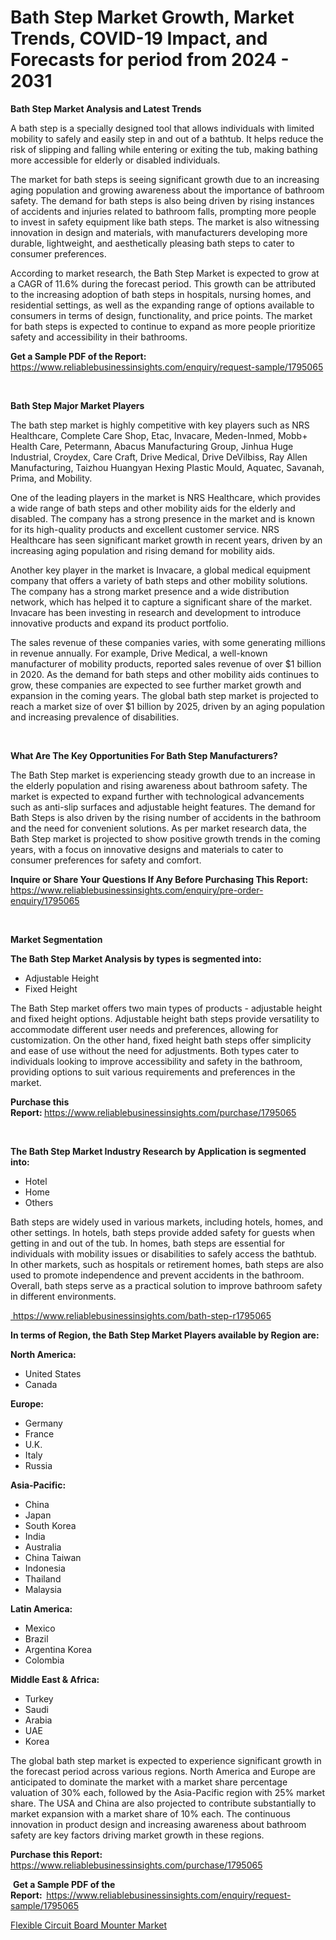 <p><h1>Bath Step Market Growth, Market Trends, COVID-19 Impact, and Forecasts for period from 2024 - 2031</h1></p><p><strong>Bath Step Market Analysis and Latest Trends</strong></p>
<p><p>A bath step is a specially designed tool that allows individuals with limited mobility to safely and easily step in and out of a bathtub. It helps reduce the risk of slipping and falling while entering or exiting the tub, making bathing more accessible for elderly or disabled individuals.</p><p>The market for bath steps is seeing significant growth due to an increasing aging population and growing awareness about the importance of bathroom safety. The demand for bath steps is also being driven by rising instances of accidents and injuries related to bathroom falls, prompting more people to invest in safety equipment like bath steps. The market is also witnessing innovation in design and materials, with manufacturers developing more durable, lightweight, and aesthetically pleasing bath steps to cater to consumer preferences.</p><p>According to market research, the Bath Step Market is expected to grow at a CAGR of 11.6% during the forecast period. This growth can be attributed to the increasing adoption of bath steps in hospitals, nursing homes, and residential settings, as well as the expanding range of options available to consumers in terms of design, functionality, and price points. The market for bath steps is expected to continue to expand as more people prioritize safety and accessibility in their bathrooms.</p></p>
<p><strong>Get a Sample PDF of the Report:&nbsp;</strong> <a href="https://www.reliablebusinessinsights.com/enquiry/request-sample/1795065">https://www.reliablebusinessinsights.com/enquiry/request-sample/1795065</a></p>
<p>&nbsp;</p>
<p><strong>Bath Step Major Market Players</strong></p>
<p><p>The bath step market is highly competitive with key players such as NRS Healthcare, Complete Care Shop, Etac, Invacare, Meden-Inmed, Mobb+ Health Care, Petermann, Abacus Manufacturing Group, Jinhua Huge Industrial, Croydex, Care Craft, Drive Medical, Drive DeVilbiss, Ray Allen Manufacturing, Taizhou Huangyan Hexing Plastic Mould, Aquatec, Savanah, Prima, and Mobility.</p><p>One of the leading players in the market is NRS Healthcare, which provides a wide range of bath steps and other mobility aids for the elderly and disabled. The company has a strong presence in the market and is known for its high-quality products and excellent customer service. NRS Healthcare has seen significant market growth in recent years, driven by an increasing aging population and rising demand for mobility aids.</p><p>Another key player in the market is Invacare, a global medical equipment company that offers a variety of bath steps and other mobility solutions. The company has a strong market presence and a wide distribution network, which has helped it to capture a significant share of the market. Invacare has been investing in research and development to introduce innovative products and expand its product portfolio.</p><p>The sales revenue of these companies varies, with some generating millions in revenue annually. For example, Drive Medical, a well-known manufacturer of mobility products, reported sales revenue of over $1 billion in 2020. As the demand for bath steps and other mobility aids continues to grow, these companies are expected to see further market growth and expansion in the coming years. The global bath step market is projected to reach a market size of over $1 billion by 2025, driven by an aging population and increasing prevalence of disabilities.</p></p>
<p>&nbsp;</p>
<p><strong>What Are The Key Opportunities For Bath Step Manufacturers?</strong></p>
<p><p>The Bath Step market is experiencing steady growth due to an increase in the elderly population and rising awareness about bathroom safety. The market is expected to expand further with technological advancements such as anti-slip surfaces and adjustable height features. The demand for Bath Steps is also driven by the rising number of accidents in the bathroom and the need for convenient solutions. As per market research data, the Bath Step market is projected to show positive growth trends in the coming years, with a focus on innovative designs and materials to cater to consumer preferences for safety and comfort.</p></p>
<p><strong>Inquire or Share Your Questions If Any Before Purchasing This Report:</strong> <a href="https://www.reliablebusinessinsights.com/enquiry/pre-order-enquiry/1795065">https://www.reliablebusinessinsights.com/enquiry/pre-order-enquiry/1795065</a></p>
<p>&nbsp;</p>
<p><strong>Market Segmentation</strong></p>
<p><strong>The Bath Step Market Analysis by types is segmented into:</strong></p>
<p><ul><li>Adjustable Height</li><li>Fixed Height</li></ul></p>
<p><p>The Bath Step market offers two main types of products - adjustable height and fixed height options. Adjustable height bath steps provide versatility to accommodate different user needs and preferences, allowing for customization. On the other hand, fixed height bath steps offer simplicity and ease of use without the need for adjustments. Both types cater to individuals looking to improve accessibility and safety in the bathroom, providing options to suit various requirements and preferences in the market.</p></p>
<p><strong>Purchase this Report:&nbsp;</strong><a href="https://www.reliablebusinessinsights.com/purchase/1795065">https://www.reliablebusinessinsights.com/purchase/1795065</a></p>
<p>&nbsp;</p>
<p><strong>The Bath Step Market Industry Research by Application is segmented into:</strong></p>
<p><ul><li>Hotel</li><li>Home</li><li>Others</li></ul></p>
<p><p>Bath steps are widely used in various markets, including hotels, homes, and other settings. In hotels, bath steps provide added safety for guests when getting in and out of the tub. In homes, bath steps are essential for individuals with mobility issues or disabilities to safely access the bathtub. In other markets, such as hospitals or retirement homes, bath steps are also used to promote independence and prevent accidents in the bathroom. Overall, bath steps serve as a practical solution to improve bathroom safety in different environments.</p></p>
<p><a href="https://www.reliablebusinessinsights.com/bath-step-r1795065">&nbsp;https://www.reliablebusinessinsights.com/bath-step-r1795065</a></p>
<p><strong>In terms of Region, the Bath Step Market Players available by Region are:</strong></p>
<p>
    <p> <strong> North America: </strong>
        <ul>
            <li>United States</li>
            <li>Canada</li>
        </ul>
        </p> 
    <p> <strong> Europe: </strong>
        <ul>
            <li>Germany</li>
            <li>France</li>
            <li>U.K.</li>
            <li>Italy</li>
            <li>Russia</li>
        </ul>
        </p> 
    <p> <strong> Asia-Pacific: </strong>
        <ul>
            <li>China</li>
            <li>Japan</li>
            <li>South Korea</li>
            <li>India</li>
            <li>Australia</li>
            <li>China Taiwan</li>
            <li>Indonesia</li>
            <li>Thailand</li>
            <li>Malaysia</li>
        </ul>
        </p> 
    <p> <strong> Latin America: </strong>
        <ul>
            <li>Mexico</li>
            <li>Brazil</li>
            <li>Argentina Korea</li>
            <li>Colombia</li>
        </ul>
        </p> 
    <p> <strong> Middle East & Africa: </strong>
        <ul>
            <li>Turkey</li>
            <li>Saudi</li>
            <li>Arabia</li>
            <li>UAE</li>
            <li>Korea</li>
        </ul>
    </p>
    </p>
<p><p>The global bath step market is expected to experience significant growth in the forecast period across various regions. North America and Europe are anticipated to dominate the market with a market share percentage valuation of 30% each, followed by the Asia-Pacific region with 25% market share. The USA and China are also projected to contribute substantially to market expansion with a market share of 10% each. The continuous innovation in product design and increasing awareness about bathroom safety are key factors driving market growth in these regions.</p></p>
<p><strong>Purchase this Report: </strong><a href="https://www.reliablebusinessinsights.com/purchase/1795065">https://www.reliablebusinessinsights.com/purchase/1795065</a></p>
<p>&nbsp;<strong>Get a Sample PDF of the Report:&nbsp;&nbsp;</strong><a href="https://www.reliablebusinessinsights.com/enquiry/request-sample/1795065">https://www.reliablebusinessinsights.com/enquiry/request-sample/1795065</a></p>
<p><strong></strong></p>
<p><p><a href="https://view.publitas.com/reportprime-1/global-flexible-circuit-board-mounter-market-size-share-analysis-by-product-type-by-application-by-region-forecasts-2024-2031/">Flexible Circuit Board Mounter Market</a></p></p>